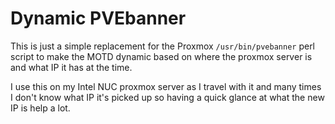 # Dynamic PVEbanner

This is just a simple replacement for the Proxmox `/usr/bin/pvebanner` perl script to make the MOTD dynamic based on where the proxmox server is and what IP it has at the time.

I use this on my Intel NUC proxmox server as I travel with it and many times I don't know what IP it's picked up so having a quick glance at what the new IP is help a lot.
